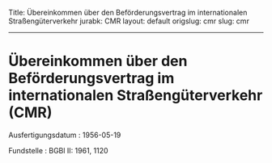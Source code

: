 Title: Übereinkommen über den Beförderungsvertrag im internationalen Straßengüterverkehr
jurabk: CMR
layout: default
origslug: cmr
slug: cmr

---

# Übereinkommen über den Beförderungsvertrag im internationalen Straßengüterverkehr (CMR)

Ausfertigungsdatum
:   1956-05-19

Fundstelle
:   BGBl II: 1961, 1120

